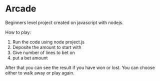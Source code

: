 # Arcade
Beginners level project created on javascript with nodejs.

How to play:
1. Run the code using node project.js
2. Deposite the amount to start with
3. Give number of lines to bet on
4. put a bet amount


After that you can see the result if you have won or lost.
You can choose either to walk away or play again.
